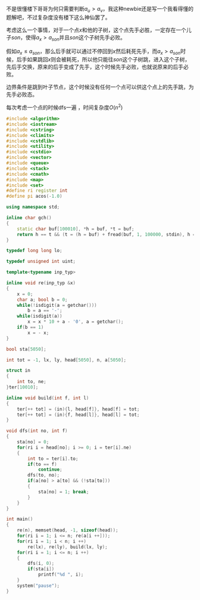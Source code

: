 不是很懂楼下哥哥为何只需要判断$a_u>a_v$，我这种newbie还是写一个我看得懂的题解吧，不过复杂度没有楼下这么神仙罢了。

考虑这么一个事情，对于一个点$x$和他的子树，这个点先手必胜，一定存在一个儿子$son$，使得$a_{x}>a_{son}$并且$son$这个子树先手必败。

假如$a_{x} \leq a_{son}$，那么后手就可以通过不停回到$x$然后耗死先手，而$a_{x}>a_{son}$时候，后手如果跳回$x$则会被耗死，所以他只能往$son$这个子树跳，进入这个子树，先后手交换，原来的后手变成了先手，这个时候先手必败，也就说原来的后手必败。

边界条件是跳到叶子节点，这个时候没有任何一个点可以供这个点上的先手跳，为先手必败态。

每次考虑一个点的时候dfs一遍 ，时间复杂度$O(n^2)$
```cpp
#include <algorithm>
#include <iostream>
#include <cstring>
#include <climits>
#include <cstdlib>
#include <utility>
#include <cstdio>
#include <vector>
#include <queue>
#include <stack>
#include <cmath>
#include <map>
#include <set>
#define ri register int
#define pi acos(-1.0)

using namespace std;

inline char gch()
{
    static char buf[100010], *h = buf, *t = buf;
    return h == t && (t = (h = buf) + fread(buf, 1, 100000, stdin), h == t) ? EOF : *h ++;
}

typedef long long lo;

typedef unsigned int uint;

template<typename inp_typ>

inline void re(inp_typ &x)
{
    x = 0;
    char a; bool b = 0;
    while(!isdigit(a = getchar()))
        b = a == '-';
    while(isdigit(a))
        x = x * 10 + a - '0', a = getchar();
    if(b == 1)
        x = - x;
}

bool sta[5050];

int tot = -1, lx, ly, head[5050], n, a[5050];

struct in
{
    int to, ne;
}ter[10010];

inline void build(int f, int l)
{
    ter[++ tot] = (in){l, head[f]}, head[f] = tot;
    ter[++ tot] = (in){f, head[l]}, head[l] = tot;
}

void dfs(int no, int f)
{
    sta[no] = 0;
    for(ri i = head[no]; i >= 0; i = ter[i].ne)
    {
        int to = ter[i].to;
        if(to == f)
            continue;
        dfs(to, no);
        if(a[no] > a[to] && (!sta[to]))
        {
            sta[no] = 1; break;
        }
    }
}

int main()
{
    re(n), memset(head, -1, sizeof(head));
    for(ri i = 1; i <= n; re(a[i ++]));
    for(ri i = 1; i < n; i ++)
        re(lx), re(ly), build(lx, ly);
    for(ri i = 1; i <= n; i ++)
    {
        dfs(i, 0);
        if(sta[i])
            printf("%d ", i);
    }
    system("pause");
}
```
